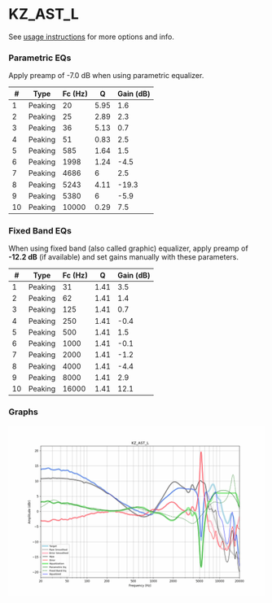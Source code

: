 # KZ_AST_L
See [usage instructions](https://github.com/jaakkopasanen/AutoEq#usage) for more options and info.

### Parametric EQs
Apply preamp of -7.0 dB when using parametric equalizer.

|   # | Type    |   Fc (Hz) |    Q |   Gain (dB) |
|-----|---------|-----------|------|-------------|
|   1 | Peaking |        20 | 5.95 |         1.6 |
|   2 | Peaking |        25 | 2.89 |         2.3 |
|   3 | Peaking |        36 | 5.13 |         0.7 |
|   4 | Peaking |        51 | 0.83 |         2.5 |
|   5 | Peaking |       585 | 1.64 |         1.5 |
|   6 | Peaking |      1998 | 1.24 |        -4.5 |
|   7 | Peaking |      4686 | 6    |         2.5 |
|   8 | Peaking |      5243 | 4.11 |       -19.3 |
|   9 | Peaking |      5380 | 6    |        -5.9 |
|  10 | Peaking |     10000 | 0.29 |         7.5 |

### Fixed Band EQs
When using fixed band (also called graphic) equalizer, apply preamp of **-12.2 dB** (if available) and set gains manually with these parameters.

|   # | Type    |   Fc (Hz) |    Q |   Gain (dB) |
|-----|---------|-----------|------|-------------|
|   1 | Peaking |        31 | 1.41 |         3.5 |
|   2 | Peaking |        62 | 1.41 |         1.4 |
|   3 | Peaking |       125 | 1.41 |         0.7 |
|   4 | Peaking |       250 | 1.41 |        -0.4 |
|   5 | Peaking |       500 | 1.41 |         1.5 |
|   6 | Peaking |      1000 | 1.41 |        -0.1 |
|   7 | Peaking |      2000 | 1.41 |        -1.2 |
|   8 | Peaking |      4000 | 1.41 |        -4.4 |
|   9 | Peaking |      8000 | 1.41 |         2.9 |
|  10 | Peaking |     16000 | 1.41 |        12.1 |

### Graphs
![](./KZ_AST_L.png)
